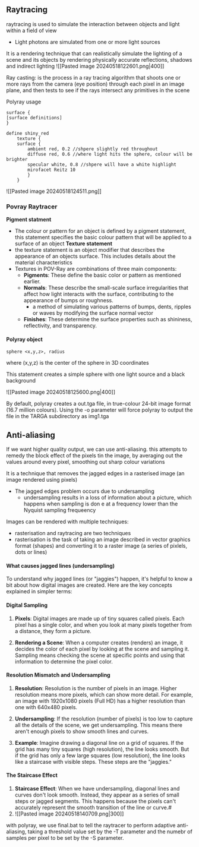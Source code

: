 
## Raytracing

raytracing is used to simulate the interaction between objects and light within a field of view

- Light photons are simulated from one or more light sources

It is a rendering technique that can realistically simulate the lighting of a scene and its objects by rendering physically accurate reflections, shadows and indirect lighting
![[Pasted image 20240518122601.png|400]]

Ray casting: is the process in a ray tracing algorithm that shoots one or more rays from the camera (eye position) through each pixel in an image plane, and then tests to see if the rays intersect any primitives in the scene



Polyray usage
```
surface {
[surface definitions]
}
```

```
define shiny_red
	texture {
	surface {
		ambient red, 0.2 //shpere slightly red throughout
		diffuse red, 0.6 //where light hits the sphere, colour will be brighter
		specular white, 0.8 //shpere will have a white highlight
		mirofacet Reitz 10
		}
	}

```
![[Pasted image 20240518124511.png]]

### Povray Raytracer
**Pigment statment**
- The colour or pattern for an object is defined by a pigment statement, this statement specifies the basic colour pattern that will be applied to a surface of an object
**Texture statement**
- the texture statement is an object modifier that describes the appearance of an objects surface. This includes details about the material characteristics
- Textures in POV-Ray are combinations of three main components:
	- **Pigments**: These define the basic color or pattern as mentioned earlier.
	- **Normals**: These describe the small-scale surface irregularities that affect how light interacts with the surface, contributing to the appearance of bumps or roughness.
		- a method of simulating various patterns of bumps, dents, ripples or waves by modifying the surface normal vector
	- **Finishes**: These determine the surface properties such as shininess, reflectivity, and transparency.


#### Polyray object

```
sphere <x,y,z>, radius
```
where (x,y,z) is the center of the sphere in 3D coordinates

This statement creates a simple sphere with one light source and a black background

![[Pasted image 20240518125600.png|400]]

By default, polyray creates a out.tga file, in true-colour 24-bit image format (16.7 million colours). Using the -o parameter will force polyray to output the file in the TARGA subdirectory as img1.tga


## Anti-aliasing

If we want higher quality output, we can use anti-aliasing. this attempts to remedy the block effect of the pixels tin the image, by averaging out the values around every pixel, smoothing out sharp colour variations

It is a technique that removes the jagged edges in a rasterised image (an image rendered using pixels)
- The jagged edges problem occurs due to undersampling
	- undersampling results in a loss of information about a picture, which happens when sampling is don e at a frequency lower than the Nyquist sampling frequeency

Images can be rendered with multiple techniques:
- rasterisation and raytracing are two techniques
- rasterisation is the task of taking an image described in vector graphics format (shapes) and converting it to a raster image (a series of pixlels, dots or lines)

#### What causes jagged lines (undersampling)

To understand why jagged lines (or "jaggies") happen, it's helpful to know a bit about how digital images are created. Here are the key concepts explained in simpler terms:

#### Digital Sampling

1. **Pixels**: Digital images are made up of tiny squares called pixels. Each pixel has a single color, and when you look at many pixels together from a distance, they form a picture.
    
2. **Rendering a Scene**: When a computer creates (renders) an image, it decides the color of each pixel by looking at the scene and sampling it. Sampling means checking the scene at specific points and using that information to determine the pixel color.
#### Resolution Mismatch and Undersampling

1. **Resolution**: Resolution is the number of pixels in an image. Higher resolution means more pixels, which can show more detail. For example, an image with 1920x1080 pixels (Full HD) has a higher resolution than one with 640x480 pixels.
    
2. **Undersampling**: If the resolution (number of pixels) is too low to capture all the details of the scene, we get undersampling. This means there aren't enough pixels to show smooth lines and curves.
    
3. **Example**: Imagine drawing a diagonal line on a grid of squares. If the grid has many tiny squares (high resolution), the line looks smooth. But if the grid has only a few large squares (low resolution), the line looks like a staircase with visible steps. These steps are the "jaggies."
#### The Staircase Effect

1. **Staircase Effect**: When we have undersampling, diagonal lines and curves don't look smooth. Instead, they appear as a series of small steps or jagged segments. This happens because the pixels can't accurately represent the smooth transition of the line or curve.#
2. ![[Pasted image 20240518140709.png|300]]

with polyray, we use final.bat to tell the raytracer to perform adaptive anti-aliasing, taking a threshold value set by the -T parameter and the numebr of samples per pixel to be set by the -S parameter. 